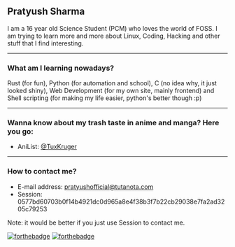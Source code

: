 ## Pratyush Sharma

I am a 16 year old Science Student (PCM) who loves the world of FOSS. I am trying to learn more and more about Linux, Coding, Hacking and other stuff that I find interesting.

---

### What am I learning nowadays?

Rust (for fun), Python (for automation and school), C (no idea why, it just looked shiny), Web Development (for my own site, mainly frontend) and Shell scripting (for making my life easier, python's better though :p)

---

### Wanna know about my trash taste in anime and manga? Here you go:
- AniList: [@TuxKruger](https://anilist.co/user/TuxKruger/)

---

### How to contact me?

- E-mail address: pratyushofficial@tutanota.com
- Session: 0577bd60703b0f14b4921dc0d965a8e4f38b3f7b22cb29038e7fa2ad3205c79253

Note: it would be better if you just use Session to contact me.

[![forthebadge](https://forthebadge.com/images/badges/kinda-sfw.svg)](https://forthebadge.com) [![forthebadge](https://forthebadge.com/images/badges/powered-by-coffee.svg)](https://forthebadge.com)
